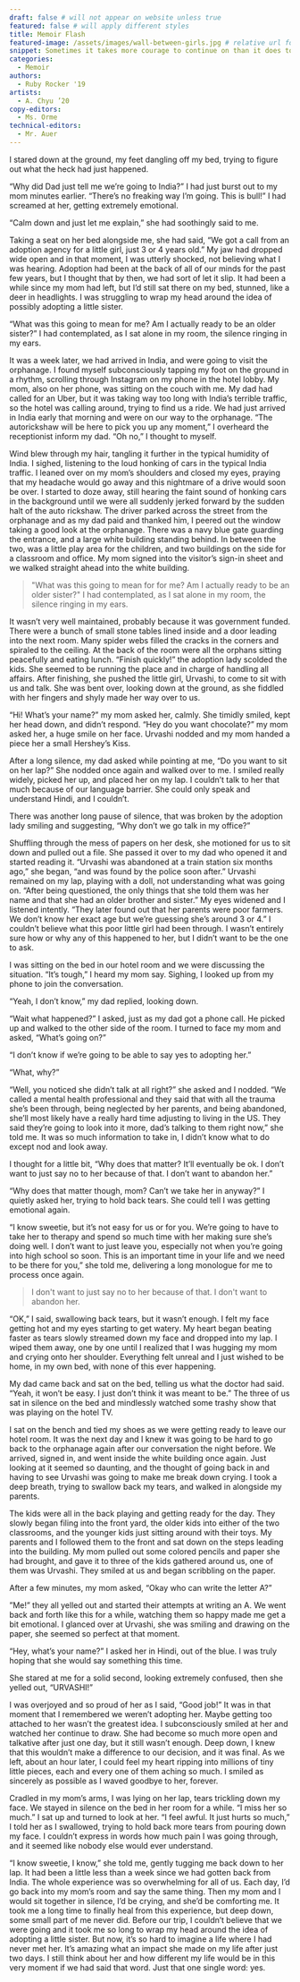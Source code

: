```yaml
---
draft: false # will not appear on website unless true
featured: false # will apply different styles
title: Memoir Flash
featured-image: /assets/images/wall-between-girls.jpg # relative url for main image must begin with "/"
snippet: Sometimes it takes more courage to continue on than it does to make a change.
categories:
  - Memoir
authors:
  - Ruby Rocker '19
artists:
  - A. Chyu ’20
copy-editors:
  - Ms. Orme
technical-editors:
  - Mr. Auer
---
```

I stared down at the ground, my feet dangling off my bed, trying to figure out what the heck had just happened.

“Why did Dad just tell me we’re going to India?” I had just burst out to my mom minutes earlier. “There’s no freaking way I’m going. This is bull!” I had screamed at her, getting extremely emotional.

“Calm down and just let me explain,” she had soothingly said to me.

Taking a seat on her bed alongside me, she had said, “We got a call from an adoption agency for a little girl, just 3 or 4 years old.” My jaw had dropped wide open and in that moment, I was utterly shocked, not believing what I was hearing. Adoption had been at the back of all of our minds for the past few years, but I thought that by then, we had sort of let it slip. It had been a while since my mom had left, but I’d still sat there on my bed, stunned, like a deer in headlights. I was struggling to wrap my head around the idea of possibly adopting a little sister.

“What was this going to mean for me? Am I actually ready to be an older sister?” I had contemplated, as I sat alone in my room, the silence ringing in my ears.

It was a week later, we had arrived in India, and were going to visit the orphanage. I found myself subconsciously tapping my foot on the ground in a rhythm, scrolling through Instagram on my phone in the hotel lobby. My mom, also on her phone, was sitting on the couch with me. My dad had called for an Uber, but it was taking way too long with India’s terrible traffic, so the hotel was calling around, trying to find us a ride. We had just arrived in India early that morning and were on our way to the orphanage. “The autorickshaw will be here to pick you up any moment,” I overheard the receptionist inform my dad. “Oh no,” I thought to myself.

Wind blew through my hair, tangling it further in the typical humidity of India. I sighed, listening to the loud honking of cars in the typical India traffic. I leaned over on my mom’s shoulders and closed my eyes, praying that my headache would go away and this nightmare of a drive would soon be over. I started to doze away, still hearing the faint sound of honking cars in the background until we were all suddenly jerked forward by the sudden halt of the auto rickshaw. The driver parked across the street from the orphanage and as my dad paid and thanked him, I peered out the window taking a good look at the orphanage. There was a navy blue gate guarding the entrance, and a large white building standing behind. In between the two, was a little play area for the children, and two buildings on the side for a classroom and office. My mom signed into the visitor’s sign-in sheet and we walked straight ahead into the white building.

> "What was this going to mean for for me? Am I actually ready to be an older sister?" I had contemplated, as I sat alone in my room, the silence ringing in my ears.

It wasn’t very well maintained, probably because it was government funded. There were a bunch of small stone tables lined inside and a door leading into the next room. Many spider webs filled the cracks in the corners and spiraled to the ceiling. At the back of the room were all the orphans sitting peacefully and eating lunch. “Finish quickly!” the adoption lady scolded the kids. She seemed to be running the place and in charge of handling all affairs. After finishing, she pushed the little girl, Urvashi, to come to sit with us and talk. She was bent over, looking down at the ground, as she fiddled with her fingers and shyly made her way over to us.

“Hi! What’s your name?” my mom asked her, calmly. She timidly smiled, kept her head down, and didn’t respond. “Hey do you want chocolate?” my mom asked her, a huge smile on her face. Urvashi nodded and my mom handed a piece her a small Hershey’s Kiss.

After a long silence, my dad asked while pointing at me, “Do you want to sit on her lap?” She nodded once again and walked over to me. I smiled really widely, picked her up, and placed her on my lap. I couldn’t talk to her that much because of our language barrier. She could only speak and understand Hindi, and I couldn’t.

There was another long pause of silence, that was broken by the adoption lady smiling and suggesting, “Why don’t we go talk in my office?”

Shuffling through the mess of papers on her desk, she motioned for us to sit down and pulled out a file. She passed it over to my dad who opened it and started reading it. “Urvashi was abandoned at a train station six months ago,” she began, “and was found by the police soon after.” Urvashi remained on my lap, playing with a doll, not understanding what was going on. “After being questioned, the only things that she told them was her name and that she had an older brother and sister.” My eyes widened and I listened intently. “They later found out that her parents were poor farmers. We don’t know her exact age but we’re guessing she’s around 3 or 4.” I couldn’t believe what this poor little girl had been through. I wasn’t entirely sure how or why any of this happened to her, but I didn’t want to be the one to ask.

I was sitting on the bed in our hotel room and we were discussing the situation. “It’s tough,” I heard my mom say. Sighing, I looked up from my phone to join the conversation.

“Yeah, I don’t know,” my dad replied, looking down.

“Wait what happened?” I asked, just as my dad got a phone call. He picked up and walked to the other side of the room. I turned to face my mom and asked, “What’s going on?”

“I don’t know if we’re going to be able to say yes to adopting her.”

“What, why?”

“Well, you noticed she didn’t talk at all right?” she asked and I nodded. “We called a mental health professional and they said that with all the trauma she’s been through, being neglected by her parents, and being abandoned, she’ll most likely have a really hard time adjusting to living in the US. They said they’re going to look into it more, dad’s talking to them right now,” she told me. It was so much information to take in, I didn’t know what to do except nod and look away.

I thought for a little bit, “Why does that matter? It’ll eventually be ok. I don’t want to just say no to her because of that. I don’t want to abandon her.”

“Why does that matter though, mom? Can’t we take her in anyway?” I quietly asked her, trying to hold back tears. She could tell I was getting emotional again.

“I know sweetie, but it’s not easy for us or for you. We’re going to have to take her to therapy and spend so much time with her making sure she’s doing well. I don’t want to just leave you, especially not when you’re going into high school so soon. This is an important time in your life and we need to be there for you,” she told me, delivering a long monologue for me to process once again.

> I don't want to just say no to her because of that. I don't want to abandon her.

“OK,” I said, swallowing back tears, but it wasn’t enough. I felt my face getting hot and my eyes starting to get watery. My heart began beating faster as tears slowly streamed down my face and dropped into my lap. I wiped them away, one by one until I realized that I was hugging my mom and crying onto her shoulder. Everything felt unreal and I just wished to be home, in my own bed, with none of this ever happening.

My dad came back and sat on the bed, telling us what the doctor had said. “Yeah, it won’t be easy. I just don’t think it was meant to be.” The three of us sat in silence on the bed and mindlessly watched some trashy show that was playing on the hotel TV.

I sat on the bench and tied my shoes as we were getting ready to leave our hotel room. It was the next day and I knew it was going to be hard to go back to the orphanage again after our conversation the night before. We arrived, signed in, and went inside the white building once again. Just looking at it seemed so daunting, and the thought of going back in and having to see Urvashi was going to make me break down crying. I took a deep breath, trying to swallow back my tears, and walked in alongside my parents.

The kids were all in the back playing and getting ready for the day. They slowly began filing into the front yard, the older kids into either of the two classrooms, and the younger kids just sitting around with their toys. My parents and I followed them to the front and sat down on the steps leading into the building. My mom pulled out some colored pencils and paper she had brought, and gave it to three of the kids gathered around us, one of them was Urvashi. They smiled at us and began scribbling on the paper.

After a few minutes, my mom asked, “Okay who can write the letter A?”

”Me!” they all yelled out and started their attempts at writing an A. We went back and forth like this for a while, watching them so happy made me get a bit emotional. I glanced over at Urvashi, she was smiling and drawing on the paper, she seemed so perfect at that moment.

“Hey, what’s your name?” I asked her in Hindi, out of the blue. I was truly hoping that she would say something this time.

She stared at me for a solid second, looking extremely confused, then she yelled out, “URVASHI!”

I was overjoyed and so proud of her as I said, “Good job!” It was in that moment that I remembered we weren’t adopting her. Maybe getting too attached to her wasn’t the greatest idea. I subconsciously smiled at her and watched her continue to draw. She had become so much more open and talkative after just one day, but it still wasn’t enough. Deep down, I knew that this wouldn’t make a difference to our decision, and it was final. As we left, about an hour later, I could feel my heart ripping into millions of tiny little pieces, each and every one of them aching so much. I smiled as sincerely as possible as I waved goodbye to her, forever.

Cradled in my mom’s arms, I was lying on her lap, tears trickling down my face. We stayed in silence on the bed in her room for a while. “I miss her so much.” I sat up and turned to look at her. “I feel awful. It just hurts so much,” I told her as I swallowed, trying to hold back more tears from pouring down my face. I couldn’t express in words how much pain I was going through, and it seemed like nobody else would ever understand.

“I know sweetie, I know,” she told me, gently tugging me back down to her lap. It had been a little less than a week since we had gotten back from India. The whole experience was so overwhelming for all of us. Each day, I’d go back into my mom’s room and say the same thing. Then my mom and I would sit together in silence, I’d be crying, and she’d be comforting me. It took me a long time to finally heal from this experience, but deep down, some small part of me never did. Before our trip, I couldn’t believe that we were going and it took me so long to wrap my head around the idea of adopting a little sister. But now, it’s so hard to imagine a life where I had never met her. It’s amazing what an impact she made on my life after just two days. I still think about her and how different my life would be in this very moment if we had said that word. Just that one single word: yes.
